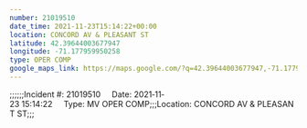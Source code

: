 ```yaml
---
number: 21019510
date_time: 2021-11-23T15:14:22+00:00
location: CONCORD AV & PLEASANT ST
latitude: 42.39644003677947
longitude: -71.177959950258
type: OPER COMP
google_maps_link: https://maps.google.com/?q=42.39644003677947,-71.177959950258
---
```


;;;;;;Incident #: 21019510     Date: 2021‐11‐23 15:14:22     Type: MV OPER COMP;;;Location: CONCORD AV & PLEASANT ST;;;
